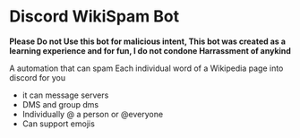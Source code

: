# Discord WikiSpam Bot

**Please Do not Use this bot for malicious intent, This bot was created as a learning experience and for fun, I do not condone Harrassment of anykind**

A automation that can spam Each individual word of a Wikipedia page into discord for you

- it can message servers
- DMS and group dms
- Individually @ a person or @everyone
- Can support emojis
